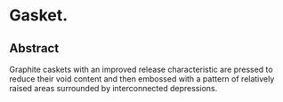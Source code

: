 # Gasket.

## Abstract
Graphite caskets with an improved release characteristic are pressed to reduce their void content and then embossed with a pattern of relatively raised areas surrounded by interconnected depressions.
